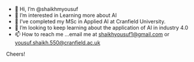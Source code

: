 - 👋 Hi, I’m @shaikhmyousuf
- 👀 I’m interested in Learning more about AI
- 🌱 I’ve completed my MSc in Applied AI at Cranfield University. 
- 💞️ I’m looking to keep learning about the application of AI in industry 4.0 
- 📫 How to reach me ...email me at shaikhyousuf1@gmail.com or yousuf.shaikh.550@cranfield.ac.uk

Cheers!

<!---
shaikhmyousuf/shaikhmyousuf is a ✨ special ✨ repository because its `README.md` (this file) appears on your GitHub profile.
You can click the Preview link to take a look at your changes.
--->
